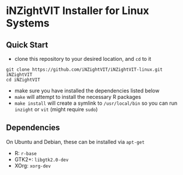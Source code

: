# iNZightVIT Installer for Linux Systems

## Quick Start

- clone this repository to your desired location, and `cd` to it
```{bash}
git clone https://github.com/iNZightVIT/iNZightVIT-linux.git iNZightVIT
cd iNZightVIT
```
- make sure you have installed the dependencies listed below
- `make` will attempt to install the necessary R packages
- `make install` will create a symlink to `/usr/local/bin` so you can run `inzight` or `vit`
    (might require `sudo`)


## Dependencies

On Ubuntu and Debian, these can be installed via `apt-get`

- R: `r-base`
- GTK2+: `libgtk2.0-dev`
- XOrg: `xorg-dev`
